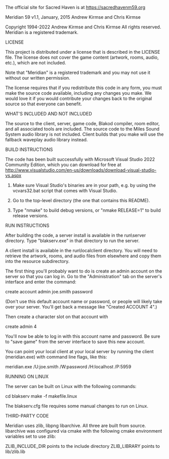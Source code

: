 The official site for Sacred Haven is at https://sacredhavenm59.org

Meridian 59 v1.1, January, 2015
Andrew Kirmse and Chris Kirmse

Copyright 1994-2022 Andrew Kirmse and Chris Kirmse
All rights reserved.  Meridian is a registered trademark.


LICENSE

This project is distributed under a license that is described in the
LICENSE file.  The license does not cover the game content (artwork,
rooms, audio, etc.), which are not included.

Note that "Meridian" is a registered trademark and you may not use it
without our written permission.

The license requires that if you redistribute this code in any form,
you must make the source code available, including any changes you
make.  We would love it if you would contribute your changes back to
the original source so that everyone can benefit.


WHAT'S INCLUDED AND NOT INCLUDED

The source to the client, server, game code, Blakod compiler, room
editor, and all associated tools are included.  The source code to the
Miles Sound System audio library is not included.  Client builds that you
make will use the fallback waveplay audio library instead.


BUILD INSTRUCTIONS

The code has been built successfully with Microsoft Visual Studio 2022
Community Edition, which you can download for free at
http://www.visualstudio.com/en-us/downloads/download-visual-studio-vs.aspx

1. Make sure Visual Studio's binaries are in your path, e.g. by using
   the vcvars32.bat script that comes with Visual Studio.

2. Go to the top-level directory (the one that contains this README).

3. Type "nmake" to build debug versions, or "nmake RELEASE=1" to build
   release versions.

RUN INSTRUCTIONS

After building the code, a server install is available in the
run\server directory.  Type "blakserv.exe" in that directory to run
the server.

A client install is available in the run\localclient directory.  You
will need to retrieve the artwork, rooms, and audio files from
elsewhere and copy them into the resource subdirectory.

The first thing you'll probably want to do is create an admin account
on the server so that you can log in.  Go to the "Administration" tab
on the server's interface and enter the command:

create account admin joe.smith password

(Don't use this default account name or password, or people will
likely take over your server. You'll get back a message like "Created
ACCOUNT 4".)

Then create a character slot on that account with

create admin 4

You'll now be able to log in with this account name and password.  Be
sure to "save game" from the server interface to save this new
account.

You can point your local client at your local server by running the
client (meridian.exe) with command line flags, like this:

meridian.exe /U:joe.smith /W:password /H:localhost /P:5959


RUNNING ON LINUX

The server can be built on Linux with the following commands:

cd blakserv
make -f makefile.linux

The blakserv.cfg file requires some manual changes to run on Linux.


THIRD-PARTY CODE

Meridian uses zlib, libpng libarchive.  All three are built from source.
libarchive was configured via cmake with the following cmake environment
variables set to use zlib:

ZLIB_INCLUDE_DIR points to the include directory
ZLIB_LIBRARY points to lib/zlib.lib
